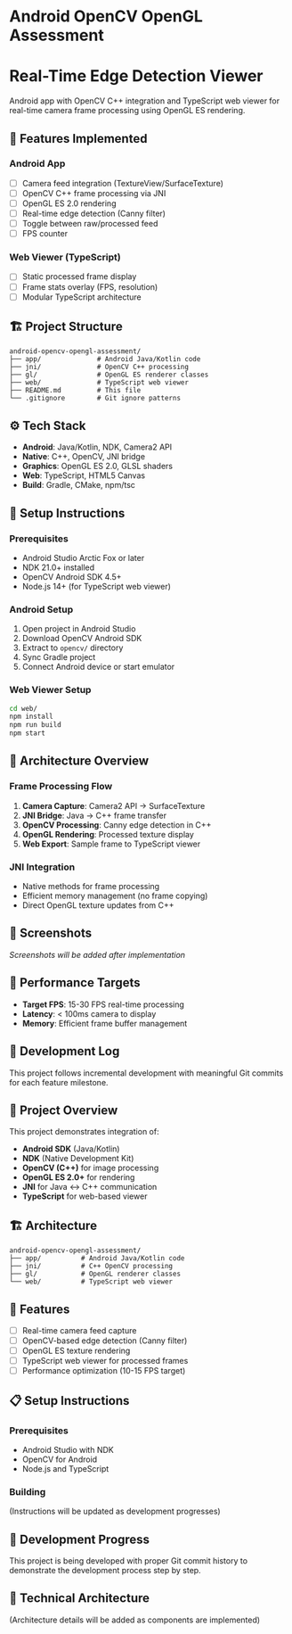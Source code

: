 # Android OpenCV OpenGL Assessment

# Real-Time Edge Detection Viewer

Android app with OpenCV C++ integration and TypeScript web viewer for real-time camera frame processing using OpenGL ES rendering.

## 🚀 Features Implemented

### Android App
- [ ] Camera feed integration (TextureView/SurfaceTexture)
- [ ] OpenCV C++ frame processing via JNI
- [ ] OpenGL ES 2.0 rendering
- [ ] Real-time edge detection (Canny filter)
- [ ] Toggle between raw/processed feed
- [ ] FPS counter

### Web Viewer (TypeScript)
- [ ] Static processed frame display
- [ ] Frame stats overlay (FPS, resolution)
- [ ] Modular TypeScript architecture

## 🏗️ Project Structure

```
android-opencv-opengl-assessment/
├── app/              # Android Java/Kotlin code
├── jni/              # OpenCV C++ processing
├── gl/               # OpenGL ES renderer classes
├── web/              # TypeScript web viewer
├── README.md         # This file
└── .gitignore        # Git ignore patterns
```

## ⚙️ Tech Stack

- **Android**: Java/Kotlin, NDK, Camera2 API
- **Native**: C++, OpenCV, JNI bridge
- **Graphics**: OpenGL ES 2.0, GLSL shaders
- **Web**: TypeScript, HTML5 Canvas
- **Build**: Gradle, CMake, npm/tsc

## 🔧 Setup Instructions

### Prerequisites
- Android Studio Arctic Fox or later
- NDK 21.0+ installed
- OpenCV Android SDK 4.5+
- Node.js 14+ (for TypeScript web viewer)

### Android Setup
1. Open project in Android Studio
2. Download OpenCV Android SDK
3. Extract to `opencv/` directory
4. Sync Gradle project
5. Connect Android device or start emulator

### Web Viewer Setup
```bash
cd web/
npm install
npm run build
npm start
```

## 🧠 Architecture Overview

### Frame Processing Flow
1. **Camera Capture**: Camera2 API → SurfaceTexture
2. **JNI Bridge**: Java → C++ frame transfer
3. **OpenCV Processing**: Canny edge detection in C++
4. **OpenGL Rendering**: Processed texture display
5. **Web Export**: Sample frame to TypeScript viewer

### JNI Integration
- Native methods for frame processing
- Efficient memory management (no frame copying)
- Direct OpenGL texture updates from C++

## 📸 Screenshots

*Screenshots will be added after implementation*

## 🎯 Performance Targets

- **Target FPS**: 15-30 FPS real-time processing
- **Latency**: < 100ms camera to display
- **Memory**: Efficient frame buffer management

## 📝 Development Log

This project follows incremental development with meaningful Git commits for each feature milestone.

## 🎯 Project Overview

This project demonstrates integration of:
- **Android SDK** (Java/Kotlin)
- **NDK** (Native Development Kit)
- **OpenCV (C++)** for image processing
- **OpenGL ES 2.0+** for rendering
- **JNI** for Java ↔ C++ communication
- **TypeScript** for web-based viewer

## 🏗️ Architecture

```
android-opencv-opengl-assessment/
├── app/          # Android Java/Kotlin code
├── jni/          # C++ OpenCV processing
├── gl/           # OpenGL renderer classes
└── web/          # TypeScript web viewer
```

## 🚀 Features

- [ ] Real-time camera feed capture
- [ ] OpenCV-based edge detection (Canny filter)
- [ ] OpenGL ES texture rendering
- [ ] TypeScript web viewer for processed frames
- [ ] Performance optimization (10-15 FPS target)

## 📋 Setup Instructions

### Prerequisites
- Android Studio with NDK
- OpenCV for Android
- Node.js and TypeScript

### Building
(Instructions will be updated as development progresses)

## 📝 Development Progress

This project is being developed with proper Git commit history to demonstrate the development process step by step.

## 🧠 Technical Architecture

(Architecture details will be added as components are implemented)